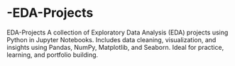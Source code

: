 # -EDA-Projects
EDA-Projects A collection of Exploratory Data Analysis (EDA) projects using Python in Jupyter Notebooks. Includes data cleaning, visualization, and insights using Pandas, NumPy, Matplotlib, and Seaborn. Ideal for practice, learning, and portfolio building.
